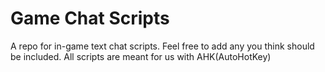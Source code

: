 # Game Chat Scripts
A repo for in-game text chat scripts. Feel free to add any you think should be included.
All scripts are meant for us with AHK(AutoHotKey)
